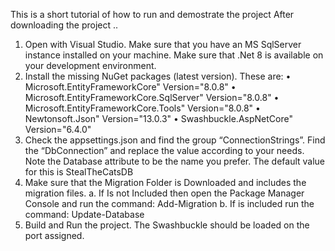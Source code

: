 This is a short tutorial of how to run and demostrate the project
After downloading the project .. 
1.	Open with Visual Studio. Make sure that you have an MS SqlServer instance installed on your machine. Make sure that .Net 8 is available on your development environment.
2.	Install the missing NuGet packages (latest version). These are:
  •	  Microsoft.EntityFrameworkCore" Version="8.0.8"
  •	  Microsoft.EntityFrameworkCore.SqlServer" Version="8.0.8"
  •	  Microsoft.EntityFrameworkCore.Tools" Version="8.0.8"
  •	  Newtonsoft.Json" Version="13.0.3"
  •	  Swashbuckle.AspNetCore" Version="6.4.0"
4.	Check the appsettings.json and find the group “ConnectionStrings”. Find the “DbConnection” and replace the value according to your needs. Note the Database attribute to be the name you prefer. The default value for this is StealTheCatsDB
5.	Make sure that the Migration Folder is Downloaded and includes the migration files.
a.	If Is not Included then open the Package Manager Console and run the command: Add-Migration
b.	If is included run the command: Update-Database
6.	Build and Run the project. The Swashbuckle should be loaded on the port assigned.

